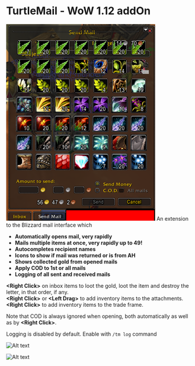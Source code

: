 # TurtleMail - WoW 1.12 addOn
![Alt text](https://github.com/jrc13245/TurtleMail/raw/main/TurtleMail49.png)
An extension to the Blizzard mail interface which
- **Automatically opens mail, very rapidly**
- **Mails multiple items at once, very rapidly up to 49!**
- **Autocompletes recipient names**
- **Icons to show if mail was returned or is from AH**
- **Shows collected gold from opened mails**
- **Apply COD to 1st or all mails**
- **Logging of all sent and received mails**

**\<Right Click>** on inbox items to loot the gold, loot the item and destroy the letter, in that order, if any.<br/>
**\<Right Click>** or **\<Left Drag>** to add inventory items to the attachments.<br/>
**\<Right Click>** to add inventory items to the trade frame.

Note that COD is always ignored when opening, both automatically as well as by **\<Right Click>**.

Logging is disabled by default. Enable with `/tm log` command

![Alt text](https://i.imgur.com/H0MUmXd.png)

![Alt text](https://i.imgur.com/LM7tRcx.png)
